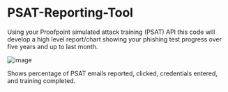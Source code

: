 # PSAT-Reporting-Tool
Using your Proofpoint simulated attack training (PSAT) API this code will develop a high level report/chart showing your phishing test progress over five years and up to last month. <br/>

![image](https://github.com/user-attachments/assets/85e8b3ec-a34b-42ed-ac72-fddab8a54149)


Shows percentage of PSAT emails reported, clicked, credentials entered, and training completed.
